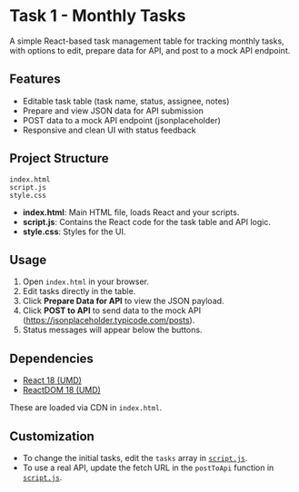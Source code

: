 # Task 1 - Monthly Tasks

A simple React-based task management table for tracking monthly tasks, with options to edit, prepare data for API, and post to a mock API endpoint.

## Features

- Editable task table (task name, status, assignee, notes)
- Prepare and view JSON data for API submission
- POST data to a mock API endpoint (jsonplaceholder)
- Responsive and clean UI with status feedback

## Project Structure

```
index.html
script.js
style.css
```

- **index.html**: Main HTML file, loads React and your scripts.
- **script.js**: Contains the React code for the task table and API logic.
- **style.css**: Styles for the UI.

## Usage

1. Open `index.html` in your browser.
2. Edit tasks directly in the table.
3. Click **Prepare Data for API** to view the JSON payload.
4. Click **POST to API** to send data to the mock API (https://jsonplaceholder.typicode.com/posts).
5. Status messages will appear below the buttons.

## Dependencies

- [React 18 (UMD)](https://unpkg.com/react@18/umd/react.development.js)
- [ReactDOM 18 (UMD)](https://unpkg.com/react-dom@18/umd/react-dom.development.js)

These are loaded via CDN in `index.html`.

## Customization

- To change the initial tasks, edit the `tasks` array in [`script.js`](script.js).
- To use a real API, update the fetch URL in the `postToApi` function in [`script.js`](script.js).



